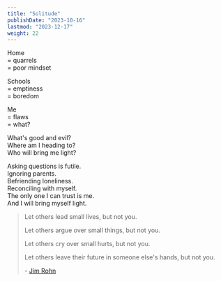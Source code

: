 ```yaml
---
title: "Solitude"
publishDate: "2023-10-16"
lastmod: "2023-12-17"
weight: 22
---
```


Home<br/>
= quarrels<br/>
= poor mindset<br/>

Schools<br/>
= emptiness<br/>
= boredom<br/>

Me<br/>
= flaws<br/>
= what?<br/>

What's good and evil?<br/>
Where am I heading to?<br/>
Who will bring me light?<br/>

Asking questions is futile.<br/>
Ignoring parents.<br/>
Befriending loneliness.<br/>
Reconciling with myself.<br/>
The only one I can trust is me.<br/>
And I will bring myself light.<br/>

> Let others lead small lives, but not you.
>
> Let others argue over small things, but not you.
>
> Let others cry over small hurts, but not you.
>
> Let others leave their future in someone else's hands, but not you.
>
> \- [Jim Rohn](https://www.goodreads.com/quotes/238071-let-others-lead-small-lives-but-not-you-let-others)
